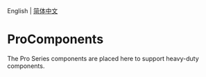English | [简体中文](./README.zh-CN.md)

# ProComponents

The Pro Series components are placed here to support heavy-duty components.
